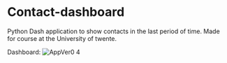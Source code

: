# Contact-dashboard
Python Dash application to show contacts in the last period of time. Made for course at the University of twente.


Dashboard:
![AppVer0 4](https://user-images.githubusercontent.com/48760013/140750285-1f8d78b9-cdde-4c72-96d3-773676c47b61.png)

